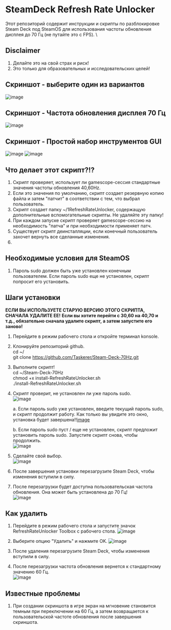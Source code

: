 # SteamDeck Refresh Rate Unlocker
Этот репозиторий содержит инструкции и скрипты по разблокировке Steam Deck под SteamOS для использования частоты обновления дисплея до 70 Гц (не путайте это с FPS). \
## Disclaimer
1. Делайте это на свой страх и риск!
2. Это только для образовательных и исследовательских целей!

## Скриншот - выберите один из вариантов
![image](https://github.com/ryanrudolfoba/SteamDeck-RefreshRateUnlocker/assets/98122529/06b7b897-d349-4bfa-8671-c1bc8a3b0120)

## Скриншот - Частота обновления дисплея 70 Гц
![image](https://user-images.githubusercontent.com/98122529/225729639-3bb46a85-6ffd-49ac-808d-acd518fc30ce.png)

## Скриншот - Простой набор инструментов GUI
![image](https://github.com/ryanrudolfoba/SteamDeck-RefreshRateUnlocker/assets/98122529/890fcb6f-a71f-4156-adb8-aa14b55fca75)
![image](https://github.com/ryanrudolfoba/SteamDeck-RefreshRateUnlocker/assets/98122529/2afc4ac4-6522-4941-bdb7-b210c76ba1b0)

## Что делает этот скрипт?!?
1. Скрипт проверяет, использует ли gamescope-сессия стандартные значения частоты обновления 40,60Hz.
2. Если это значения по умолчанию, скрипт создает резервную копию файла и затем "патчит" в соответствии с тем, что выбрал пользователь.
3. Скрипт создает папку ~/1RefreshRateUnlocker, содержащую дополнительные вспомогательные скрипты. Не удаляйте эту папку!
4. При каждом запуске скрипт проверяет gamescope-сессию на необходимость "патча" и при необходимости применяет патч.
5. Существует скрипт деинсталляции, если конечный пользователь захочет вернуть все сделанные изменения.
6. 
## Необходимые условия для SteamOS
1. Пароль sudo должен быть уже установлен конечным пользователем. Если пароль sudo еще не установлен, скрипт попросит его установить.

## Шаги установки
**ЕСЛИ ВЫ ИСПОЛЬЗУЕТЕ СТАРУЮ ВЕРСИЮ ЭТОГО СКРИПТА, СНАЧАЛА УДАЛИТЕ ЕЕ!**
**Если вы хотите перейти с 30,60 на 40,70 и т.д., обязательно сначала удалите скрипт, а затем запустите его заново!**
1. Перейдите в режим рабочего стола и откройте терминал konsole.
2. Клонируйте репозиторий github. \
   cd ~/ \
   git clone https://github.com/Taskerer/Steam-Deck-70Hz.git
3. Выполните скрипт! \
   cd ~/Steam-Deck-70Hz \
   chmod +x install-RefreshRateUnlocker.sh \
   ./install-RefreshRateUnlocker.sh
   
4. Скрипт проверит, не установлен ли уже пароль sudo.\
![image](https://user-images.githubusercontent.com/98122529/225724178-364284ac-f504-4798-b5e5-a03001dda5da.png)

   a. Если пароль sudo уже установлен, введите текущий пароль sudo, и скрипт продолжит работу. Как только вы увидите это окно, установка будет завершена!\![image](https://user-images.githubusercontent.com/98122529/225747904-d0352779-40ef-4dfb-afad-c473b2a9bc5b.png)
         
   b. Если пароль sudo пуст / еще не установлен, скрипт предложит установить пароль sudo. Запустите скрипт снова, чтобы продолжить.\
![image](https://user-images.githubusercontent.com/98122529/225725477-33f8ffaa-13a1-452e-b993-aceb3192726f.png)


5. Сделайте свой выбор.\
![image](https://github.com/ryanrudolfoba/SteamDeck-RefreshRateUnlocker/assets/98122529/06b7b897-d349-4bfa-8671-c1bc8a3b0120)

6. После завершения установки перезагрузите Steam Deck, чтобы изменения вступили в силу.
         
7. После перезагрузки будет доступна пользовательская частота обновления. Она может быть установлена до 70 Гц!\
![image](https://user-images.githubusercontent.com/98122529/225729592-a172cf55-f34c-400a-be56-e2dc68032c4e.png)

## Как удалить
1. Перейдите в режим рабочего стола и запустите значок RefreshRateUnlocker Toolbox с рабочего стола.
![image](https://github.com/ryanrudolfoba/SteamDeck-RefreshRateUnlocker/assets/98122529/1c1bb2a4-b90b-455e-9efc-269ceeb14273)

2. Выберите опцию "Удалить" и нажмите OK.
![image](https://github.com/ryanrudolfoba/SteamDeck-RefreshRateUnlocker/assets/98122529/f76d934d-2725-49dd-9799-2cb0710ee034)

3. После удаления перезагрузите Steam Deck, чтобы изменения вступили в силу.
         
4. После перезагрузки частота обновления вернется к стандартному значению 60 Гц.\
![image](https://user-images.githubusercontent.com/98122529/225729550-0ac8a2ff-79c3-4bc4-b75f-7a9388f60d74.png)

## Известные проблемы
1. При создании скриншота в игре экран на мгновение становится темным при переключении на 60 Гц, а затем возвращается к пользовательской частоте обновления после завершения скриншота.

